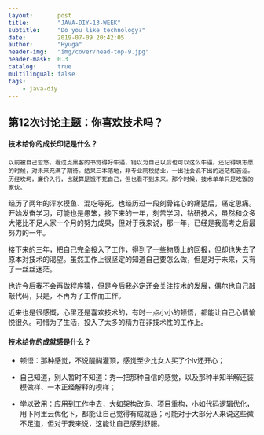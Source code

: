 ```yaml
---
layout:       post
title:        "JAVA-DIY-13-WEEK"
subtitle:     "Do you like technology?"
date:         2019-07-09 20:42:05
author:       "Hyuga"
header-img:   "img/cover/head-top-9.jpg"
header-mask:  0.3
catalog:      true
multilingual: false
tags:
    - java-diy
---
```


## 第12次讨论主题：你喜欢技术吗？

#### 技术给你的成长印记是什么？

    以前被自己忽悠，看过点黑客的书觉得好牛逼，错以为自己以后也可以这么牛逼。还记得填志愿的时候，对未来充满了期待。结果三本落地，非专业院校结业，一出社会说不出的迷茫和苦涩。 历经坎坷，廉价入行，也就算是饿不死自己，但也看不到未来。那个时候，技术单单只是吃饭的家伙。

经历了两年的浑水摸鱼、混吃等死，也经历过一段刻骨铭心的痛楚后，痛定思痛。开始发奋学习，可能也是愚笨，接下来的一年，刻苦学习，钻研技术，虽然和众多大佬比不足人家一个月的努力成果，但对于我来说，那一年，已经是我高考之后最努力的一年。

接下来的三年，把自己完全投入了工作，得到了一些物质上的回报，但却也失去了原本对技术的渴望。虽然工作上很坚定的知道自己要怎么做，但是对于未来，又有了一丝丝迷茫。

也许今后我不会再做程序猿，但是今后我必定还会关注技术的发展，偶尔也自己敲敲代码，只是，不再为了工作而工作。
    
近来也是很感慨，心里还是喜欢技术的，有时一点小小的顿悟，都能让自己心情愉悦很久。可惜为了生活，投入了太多的精力在非技术性的工作上。


#### 技术给你的成就感是什么？

- 顿悟：那种感觉，不说醍醐灌顶，感觉至少比女人买了个lv还开心；

- 自己知道，别人暂时不知道：秀一把那种自信的感觉，以及那种半知半解还装模做样、一本正经解释的模样；

- 学以致用：应用到工作中去，大如架构改造、项目重构，小如代码逻辑优化，用下阿里云优化下，都能让自己觉得有成就感；可能对于大部分人来说这些微不足道，但对于我来说，这能让自己感到舒服。